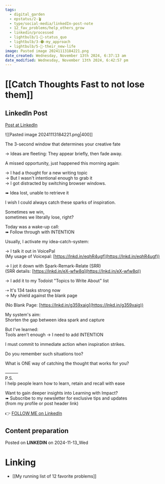 ```yaml
---
tags:
  - digital_garden
  - epstatus/2-🪴
  - type/social-media/linkedIn-post-note
  - 12_fav_problems/help_others_grow
  - linkedin/processed
  - lightbulb/1-🔴-status_quo
  - lightbulb/3-🟠-my_approach
  - lightbulb/5-🔵-their_new-life
image: Pasted image 20241113184221.png
date_created: Wednesday, November 13th 2024, 6:37:13 am
date_modified: Wednesday, November 13th 2024, 6:42:57 pm
---
```

# [[Catch Thoughts Fast to not lose them]]
## LinkedIn Post
[Post at LinkedIn]()

![[Pasted image 20241113184221.png|400]]

The 3-second window that determines your creative fate  
  
→ Ideas are fleeting: They appear briefly, then fade away.  
  
A missed opportunity, just happened this morning again:  
  
→ I had a thought for a new writing topic  
→ But I wasn't intentional enough to grab it  
→ I got distracted by switching browser windows.  
  
➠ Idea lost, unable to retrieve it  
  
I wish I could always catch these sparks of inspiration.  
  
Sometimes we win,  
sometimes we literally lose, right?  
  
Today was a wake-up call:  
➠ Follow through with INTENTION  
  
Usually, I activate my idea-catch-system:  
  
→ I talk it out in VoicePal  
(My usage of Voicepal: [https://lnkd.in/eqhR4ugf](https://lnkd.in/eqhR4ugf))  
  
→ I jot it down with Spark-Remark-Relate (SRR)  
(SRR details: [https://lnkd.in/eX-wfw8q](https://lnkd.in/eX-wfw8q))  
  
→ I add it to my Todoist "Topics to Write About" list  
  
⇢ It's 134 tasks strong now  
→ My shield against the blank page  
  
(No Blank Page: [https://lnkd.in/g359xaig](https://lnkd.in/g359xaig))  
  
My system's aim:  
Shorten the gap between idea spark and capture  
  
But I've learned:  
Tools aren't enough → I need to add INTENTION  
  
I must commit to immediate action when inspiration strikes.  
  
Do you remember such situations too?  
  
What is ONE way of catching the thought that works for you?  

———  
P.S.  
I help people learn how to learn, retain and recall with ease  
  
Want to gain deeper insights into Learning with Impact?  
➠ Subscribe to my newsletter for exclusive tips and updates  
(from my profile or post header link)

👉 [FOLLOW ME on LinkedIn](https://www.linkedin.com/comm/mynetwork/discovery-see-all?usecase=PEOPLE_FOLLOWS&followMember=sebastiankamilli)

## Content preparation


Posted on **LINKEDIN** on 2024-11-13_Wed
# Linking
+ [[My running list of 12 favorite problems]]